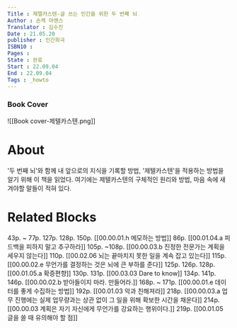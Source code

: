 ```yaml
---
Title : 제텔카스텐-글 쓰는 인간을 위한 두 번째 뇌
Author : 숀케 아렌스
Translator : 김수진
Date : 21.05.20
publisher : 인간희극
ISBN10 : 
Pages :
State : 완료
Start : 22.09.04
End : 22.09.04
Tags : _howto
---
```


### Book Cover
![[Book cover-제텔카스텐.png]]
# About
'두 번째 뇌'와 함께 내 앞으로의 지식을 기록할 방법, '제텔카스텐'을 적용하는 방법을 알기 위해 이 책을 읽었다. 여기에는 제텔카스텐의 구체적인 원리와 방법, 마음 속에 새겨야할 말들이 적혀 있다.


# Related Blocks
43p. ~ 77p. 127p. 128p. 150p. [[00.00.01.h 메모하는 방법]]
86p. [[00.01.04.a 피드백을 피하지 말고 추구하라]]
105p. ~108p. [[00.00.03.b 진정한 전문가는 계획을 세우지 않는다]]
110p. [[00.02.06 뇌는 끝마치지 못한 일을 계속 잡고 있는다]]
115p. [[00.00.02.e 무언가를 결정하는 것은 뇌에 큰 부하를 준다]]
125p. 126p. 128p. [[00.01.05.a 확증편향]]
130p. 131p. [[00.03.03 Dare to know]]
134p. 141p. 146p. [[00.00.02.b 받아들이지 마라. 만들어라.]]
168p. ~ 171p. [[00.00.01.e 데이터를 좋게 수집하는 방법]]
192p. [[00.01.03 악과 친해져라]]
218p. [[00.00.03.a 업무 진행에는 실제 업무량과는 상관 없이 그 일을 위해 확보한 시간을 채운다]]
214p. [[00.00.03 계획은 자기 자신에게 무언가를 강요하는 행위이다.]]
219p. [[00.01.05 글을 쓸 때 유의해야 할 점]]


